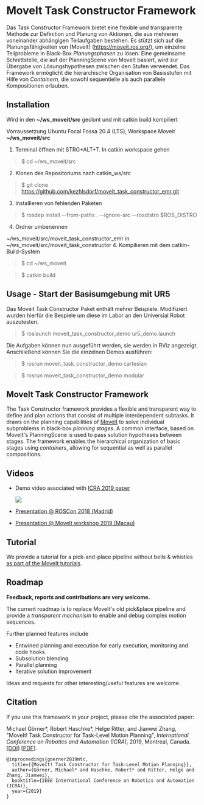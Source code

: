 # MoveIt Task Constructor Framework
Das Task Constructor Framework bietet eine flexible und transparente Methode zur Definition und Planung von Aktionen, die aus mehreren voneinander abhängigen Teilaufgaben bestehen. Es stützt sich auf die Planungsfähigkeiten von [MoveIt] (https://moveit.ros.org/), um einzelne Teilprobleme in Black-Box *Planungsphasen* zu lösen. Eine gemeinsame Schnittstelle, die auf der PlanningScene von MoveIt basiert, wird zur Übergabe von Lösungshypothesen zwischen den Stufen verwendet. Das Framework ermöglicht die hierarchische Organisation von Basisstufen mit Hilfe von *Containern*, die sowohl sequentielle als auch parallele Kompositionen erlauben.

## Installation ##
Wird in den **~/ws_moveit/src** geclont und mit catkin build kompiliert

Vorraussetzung Ubuntu Focal Fossa 20.4 (LTS), Workspace Moveit  **~/ws_moveit/src**
1. Terminal öffnen mit STRG+ALT+T. In catkin workspace gehen
>$ cd ~/ws_moveit/src
2. Klonen des Repositoriums nach catkin_ws/src
>$ git clone https://github.com/kezhlsdorf/moveit_task_constructor_emr.git
3. Installieren von fehlenden Paketen
>$ rosdep install --from-paths . --ignore-src --rosdistro $ROS_DISTRO
4. Ordner umbenennen

~/ws_moveit/src/moveit_task_constructor_emr in ~/ws_moveit/src/moveit_task_constructor
4. Kompilieren mit dem catkin-Build-System
>$ cd ~/ws_moveit

>$ catkin build

## Usage - Start der Basisumgebung mit UR5 ##
Das Moveit Task Constructor Paket enthält mehrer Beispiele. Modifiziert wurden hierfür die Bespiele um diese im Labor an den Universial Robot auszutesten.

>$ roslaunch moveit_task_constructor_demo ur5_demo.launch

Die Aufgaben können nun ausgeführt werden, sie werden in RViz angezeigt.
Anschließend können Sie die einzelnen Demos ausführen:
>$ rosrun moveit_task_constructor_demo cartesian

>$ rosrun moveit_task_constructor_demo modular



## MoveIt Task Constructor Framework

The Task Constructor framework provides a flexible and transparent way to define and plan actions that consist of multiple interdependent subtasks.
It draws on the planning capabilities of [MoveIt](https://moveit.ros.org/) to solve individual subproblems in black-box *planning stages*.
A common interface, based on MoveIt's PlanningScene is used to pass solution hypotheses between stages.
The framework enables the hierarchical organization of basic stages using *containers*, allowing for sequential as well as parallel compositions.


## Videos

- Demo video associated with [ICRA 2019 paper](https://pub.uni-bielefeld.de/download/2918864/2933599/paper.pdf)

  [![](https://img.youtube.com/vi/fCORKVYsdDI/0.jpg)](https://www.youtube.com/watch?v=fCORKVYsdDI)

- [Presentation @ ROSCon 2018 (Madrid)](https://vimeo.com/293432325)
- [Presentation @ MoveIt workshop 2019 (Macau)](https://www.youtube.com/watch?v=a8r7O2bs1Mc)

## Tutorial

We provide a tutorial for a pick-and-place pipeline without bells & whistles [as part of the MoveIt tutorials](https://ros-planning.github.io/moveit_tutorials/doc/moveit_task_constructor/moveit_task_constructor_tutorial.html).

## Roadmap

**Feedback, reports and contributions are very welcome.**

The current roadmap is to replace MoveIt's old pick&place pipeline and provide a *transparent mechanism* to enable and debug complex motion sequences.

Further planned features include

- Entwined planning and execution for early execution, monitoring and code hooks
- Subsolution blending
- Parallel planning
- Iterative solution improvement

Ideas and requests for other interesting/useful features are welcome.

## Citation

If you use this framework in your project, please cite the associated paper:

Michael Görner*, Robert Haschke*, Helge Ritter, and Jianwei Zhang,
"MoveIt! Task Constructor for Task-Level Motion Planning",
_International Conference on Robotics and Automation (ICRA)_, 2019, Montreal, Canada.
[[DOI]](https://doi.org/10.1109/ICRA.2019.8793898) [[PDF]](https://pub.uni-bielefeld.de/download/2918864/2933599/paper.pdf).


```plain
@inproceedings{goerner2019mtc,
  title={{MoveIt! Task Constructor for Task-Level Motion Planning}},
  author={Görner, Michael* and Haschke, Robert* and Ritter, Helge and Zhang, Jianwei},
  booktitle={IEEE International Conference on Robotics and Automation (ICRA)},
  year={2019}
}
```
